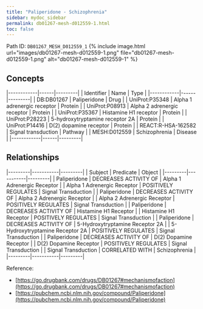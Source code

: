 ```yaml
---
title: "Paliperidone - Schizophrenia"
sidebar: mydoc_sidebar
permalink: db01267-mesh-d012559-1.html
toc: false 
---
```



Path ID: `DB01267_MESH_D012559_1`
{% include image.html url="images/db01267-mesh-d012559-1.png" file="db01267-mesh-d012559-1.png" alt="db01267-mesh-d012559-1" %}

## Concepts

|------------|------|---------|
| Identifier | Name | Type    |
|------------|------|---------|
| DB:DB01267 | Paliperidone | Drug |
| UniProt:P35348 | Alpha 1 adrenergic receptor | Protein |
| UniProt:P08913 | Alpha 2 adrenergic receptor | Protein |
| UniProt:P35367 | Histamine H1 receptor | Protein |
| UniProt:P28223 | 5-hydroxytryptamine receptor 2A | Protein |
| UniProt:P14416 | D(2) dopamine receptor | Protein |
| REACT:R-HSA-162582 | Signal transduction | Pathway |
| MESH:D012559 | Schizophrenia | Disease |
|------------|------|---------|

## Relationships

|---------|-----------|---------|
| Subject | Predicate | Object  |
|---------|-----------|---------|
| Paliperidone | DECREASES ACTIVITY OF | Alpha 1 Adrenergic Receptor |
| Alpha 1 Adrenergic Receptor | POSITIVELY REGULATES | Signal Transduction |
| Paliperidone | DECREASES ACTIVITY OF | Alpha 2 Adrenergic Receptor |
| Alpha 2 Adrenergic Receptor | POSITIVELY REGULATES | Signal Transduction |
| Paliperidone | DECREASES ACTIVITY OF | Histamine H1 Receptor |
| Histamine H1 Receptor | POSITIVELY REGULATES | Signal Transduction |
| Paliperidone | DECREASES ACTIVITY OF | 5-Hydroxytryptamine Receptor 2A |
| 5-Hydroxytryptamine Receptor 2A | POSITIVELY REGULATES | Signal Transduction |
| Paliperidone | DECREASES ACTIVITY OF | D(2) Dopamine Receptor |
| D(2) Dopamine Receptor | POSITIVELY REGULATES | Signal Transduction |
| Signal Transduction | CORRELATED WITH | Schizophrenia |
|---------|-----------|---------|

Reference: 
  - [https://go.drugbank.com/drugs/DB01267#mechanismofaction](https://go.drugbank.com/drugs/DB01267#mechanismofaction)
  - [https://pubchem.ncbi.nlm.nih.gov/compound/Paliperidone](https://pubchem.ncbi.nlm.nih.gov/compound/Paliperidone)
